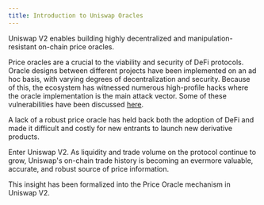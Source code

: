 ```yaml
---
title: Introduction to Uniswap Oracles
---
```


Uniswap V2 enables building highly decentralized and manipulation-resistant on-chain price oracles.

Price oracles are a crucial to the viability and security of DeFi protocols. 
Oracle designs between different projects have been implemented on an ad hoc basis, with varying degrees of 
decentralization and security. 
Because of this, the ecosystem has witnessed numerous high-profile hacks where the oracle implementation is the main 
attack vector. 
Some of these vulnerabilities have been discussed
[here](https://samczsun.com/taking-undercollateralized-loans-for-fun-and-for-profit/). 

A lack of a robust price oracle has held back both the adoption of DeFi and made it difficult and costly for new 
entrants to launch new derivative products.

Enter Uniswap V2. As liquidity and trade volume on the protocol continue to grow, Uniswap's on-chain trade history is 
becoming an evermore valuable, accurate, and robust source of price information.

This insight has been formalized into the Price Oracle mechanism in Uniswap V2.

<InlineBoxLink title="How Uniswap oracles work" to="/docs/v2/oracles/guides/how-uniswap-oracles-work/" />

<InlineBoxLink title="Building an oracle on Uniswap V2" to="/docs/v2/oracles/guides/how-to-build-an-oracle-on-top-of-uniswap/" />

<InlineBoxLink title="Integrating Uniswap oracles" to="/docs/v2/oracles/guides/integrating-uniswap-oracles/" />

